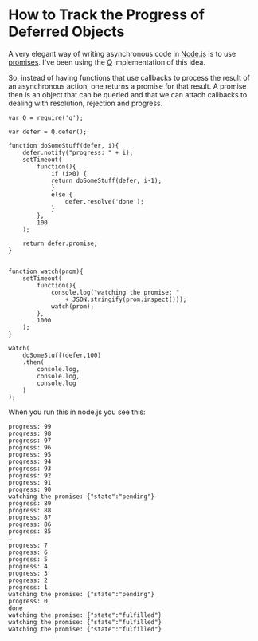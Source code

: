 How to Track the Progress of Deferred Objects
=============================================

A very elegant way of writing asynchronous code in
[Node.js](http://www.nodejs.org) is to use
[promises](http://promises-aplus.github.io/promises-spec/). I've been
using the [Q](https://github.com/kriskowal/q) implementation of this
idea.

So, instead of having functions that use callbacks to process the
result of an asynchronous action, one returns a promise for that
result. A promise then is an object that can be queried and that we
can attach callbacks to dealing with resolution, rejection and
progress.

~~~~~~~~~~~~~{.numberLines startfrom=100}
var Q = require('q');

var defer = Q.defer();

function doSomeStuff(defer, i){
    defer.notify("progress: " + i);
    setTimeout(
        function(){
            if (i>0) {
            return doSomeStuff(defer, i-1);
            }
            else {
                defer.resolve('done');            
            }
        },
        100
    );

    return defer.promise;
}


function watch(prom){
    setTimeout(
        function(){
            console.log("watching the promise: " 
                + JSON.stringify(prom.inspect()));
            watch(prom);
        },
        1000
    );
}

watch(
    doSomeStuff(defer,100)
    .then(
        console.log,
        console.log,
        console.log
    )
);
~~~~~~~~~~~~~


When you run this in node.js you see this:

~~~~~~~~~~~~
progress: 99
progress: 98
progress: 97
progress: 96
progress: 95
progress: 94
progress: 93
progress: 92
progress: 91
progress: 90
watching the promise: {"state":"pending"}
progress: 89
progress: 88
progress: 87
progress: 86
progress: 85
…
progress: 7
progress: 6
progress: 5
progress: 4
progress: 3
progress: 2
progress: 1
watching the promise: {"state":"pending"}
progress: 0
done
watching the promise: {"state":"fulfilled"}
watching the promise: {"state":"fulfilled"}
watching the promise: {"state":"fulfilled"}
~~~~~~~~~~~~
